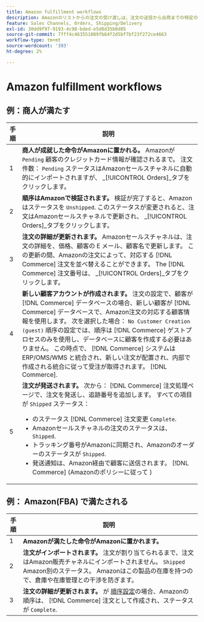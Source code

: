 ```yaml
---
title: Amazon fulfillment workflows
description: Amazonのリストからの注文の受け渡しは、注文の送信から出荷までの特定の順序に従います。
feature: Sales Channels, Orders, Shipping/Delivery
exl-id: 30dd9f97-9193-4c98-bded-e5d8d35b0d05
source-git-commit: 7fff4c463551089fb64f2d5bf7bf23f272ce4663
workflow-type: tm+mt
source-wordcount: '393'
ht-degree: 2%

---
```


# Amazon fulfillment workflows

## 例：商人が満たす

| 手順 | 説明 |
|------|----------------------------------------------------------------------------------------------------------------------------------------------------------------------------------------------------------------------------------------------------------------------------------------------------------------------------------------------------------------------------------------------------------------------------------------------------------------------------------------------------------------------------------------------------------------------------------------------------------------------------------------------|
| 1 | **商人が成就した命令がAmazonに置かれる。** Amazonが `Pending` 顧客のクレジットカード情報が確認されるまで。 注文件数： `Pending` ステータスはAmazonセールスチャネルに自動的にインポートされますが、 _[!UICONTROL Orders]_タブをクリックします。 |
| 2 | **順序はAmazonで検証されます。** 検証が完了すると、Amazonはステータスを `Unshipped`. このステータスが変更されると、注文はAmazonセールスチャネルで更新され、 _[!UICONTROL Orders]_タブをクリックします。 |
| 3 | **注文の詳細が更新されます。** Amazonセールスチャネルは、注文の詳細を、価格、顧客の E メール、顧客名で更新します。 この更新の間、Amazonの注文によって、対応する [!DNL Commerce] 注文を並べ替えることができます。 The [!DNL Commerce] 注文番号は、 _[!UICONTROL Orders]_タブをクリックします。 |
| 4 | **新しい顧客アカウントが作成されます。** 注文の設定で、顧客が [!DNL Commerce] データベースの場合、新しい顧客が [!DNL Commerce] データベースで、Amazon注文の対応する顧客情報を使用します。 次を選択した場合： `No Customer Creation (guest)` 順序の設定では、順序は [!DNL Commerce] ゲストプロセスのみを使用し、データベースに顧客を作成する必要はありません。 この時点で、 [!DNL Commerce] システムは ERP/OMS/WMS と統合され、新しい注文が配置され、内部で作成される統合に従って受注が取得されます。 [!DNL Commerce]. |
| 5 | **注文が発送されます。** 次から： [!DNL Commerce] 注文処理ページで、注文を発送し、追跡番号を追加します。 すべての項目が `Shipped` ステータス：<ul><li>のステータス [!DNL Commerce] 注文変更 `Complete`.</li><li>Amazonセールスチャネルの注文のステータスは、 `Shipped`.</li><li>トラッキング番号がAmazonに同期され、Amazonのオーダーのステータスが `Shipped`.</li><li>発送通知は、Amazon経由で顧客に送信されます。 [!DNL Commerce] (Amazonのポリシーに従って ) |

## 例： Amazon(FBA) で満たされる

| 手順 | 説明 |
|------|----------------------------------------------------------------------------------------------------------------------------------------------------------------------------------------------------------------------------------------------------------------|
| 1 | **Amazonが満たした命令がAmazonに置かれます。** |
| 2 | **注文がインポートされます。** 注文が割り当てられるまで、注文はAmazon販売チャネルにインポートされません。 `Shipped` Amazon別のステータス。 Amazonはこの製品の在庫を持つので、倉庫や在庫管理との干渉を防ぎます。 |
| 3 | **注文の詳細が更新されます。** が [順序設定](./order-settings.md)の場合、Amazonの順序は、 [!DNL Commerce] 注文として作成され、ステータスが `Complete`. |
